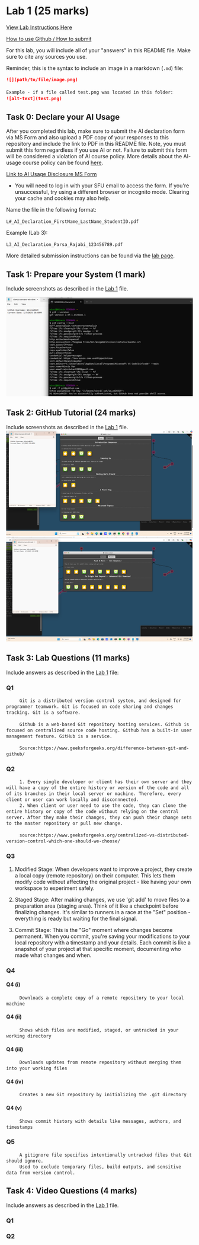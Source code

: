 # Lab 1 (25 marks)

[View Lab Instructions Here](L1.md)

[How to use Github / How to submit](https://parsa-rajabi.github.io/CS-5500/#/labs?id=github-classroom)

For this lab, you will include all of your "answers" in this README file. Make sure to cite any sources you use. 

Reminder, this is the syntax to include an image in a markdown (`.md`) file:
```markdown
![](path/to/file/image.png)

Example - if a file called test.png was located in this folder:
![alt-text](test.png)
```

## Task 0: Declare your AI Usage

After you completed this lab, make sure to submit the AI declaration form via MS Form and also upload a PDF copy of your responses to this repository and include the link to PDF in this README file. Note, you must submit this form regardless if you use AI or not. Failure to submit this form will be considered a violation of AI course policy. More details about the AI-usage course policy can be found [here](https://parsa-rajabi.github.io/CS-5500/#/ai-policy).

[Link to AI Usage Disclosure MS Form](https://parsa-rajabi.github.io/CS-5500/#/ai-policy?id=disclosure-of-ai-use)

- You will need to log in with your SFU email to access the form. If you're unsuccessful, try using a different browser or incognito mode. Clearing your cache and cookies may also help.

Name the file in the following format: 

`L#_AI_Declaration_FirstName_LastName_StudentID.pdf`

Example (Lab 3):

`L3_AI_Declaration_Parsa_Rajabi_123456789.pdf`


More detailed submission instructions can be found via the [lab page](https://parsa-rajabi.github.io/CS-5500/#/labs).


## Task 1: Prepare your System (1 mark)

Include screenshots as described in the [Lab 1](L1.md) file.

![](/images/gitSetUp.png)


## Task 2: GitHub Tutorial (24 marks)

Include screenshots as described in the [Lab 1](L1.md) file.
![](/images/git1.png)
![](/images/git2.png)


## Task 3: Lab Questions (11 marks)

Include answers as described in the [Lab 1](L1.md) file:

### Q1 
         Git is a distributed version control system, and designed for programmer teamwork. Git is focused on code sharing and changes tracking. Git is a software.
         
         Github is a web-based Git repository hosting services. Github is focused on centralized source code hosting. Github has a built-in user management feature. GitHub is a service.

         Source:https://www.geeksforgeeks.org/difference-between-git-and-github/
### Q2
         1. Every single developer or client has their own server and they will have a copy of the entire history or version of the code and all of its branches in their local server or machine. Therefore, every client or user can work locally and disconnnected. 
         2. When client or user need to use the code, they can clone the entire history or copy of the code without relying on the central server. After they make their changes, they can push their change sets to the master repository or pull new change.

         source:https://www.geeksforgeeks.org/centralized-vs-distributed-version-control-which-one-should-we-choose/

### Q3
1. Modified Stage: When developers want to improve a project, they create a local copy (remote repository) on their computer. This lets them modify code without affecting the original project - like having your own workspace to experiment safely.
   
2. Staged Stage: After making changes, we use 'git add' to move files to a preparation area (staging area). Think of it like a checkpoint before finalizing changes. It's similar to runners in a race at the "Set" position - everything is ready but waiting for the final signal.
   
3. Commit Stage: This is the "Go" moment where changes become permanent. When you commit, you're saving your modifications to your local repository with a timestamp and your details. Each commit is like a snapshot of your project at that specific moment, documenting who made what changes and when.

### Q4

#### Q4 (i)
         Downloads a complete copy of a remote repository to your local machine
#### Q4 (ii)
         Shows which files are modified, staged, or untracked in your working directory
#### Q4 (iii)
         Downloads updates from remote repository without merging them into your working files
#### Q4 (iv)
         Creates a new Git repository by initializing the .git directory
#### Q4 (v)
         Shows commit history with details like messages, authors, and timestamps
### Q5
         A gitignore file specifies intentionally untracked files that Git should ignore. 
         Used to exclude temporary files, build outputs, and sensitive data from version control.
## Task 4: Video Questions (4 marks)

Include answers as described in the [Lab 1](L1.md) file.

### Q1

### Q2
